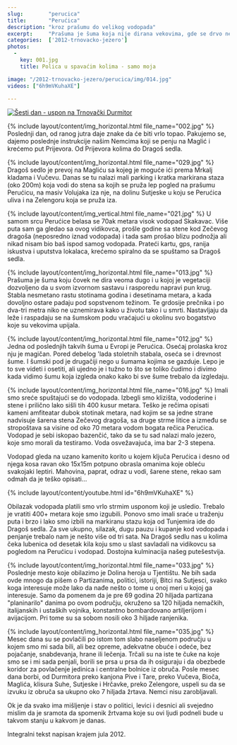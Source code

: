 ```yaml
---
slug:        "perucica"
title:       "Perućica"
description: "kroz prašumu do velikog vodopada"
excerpt:     "Prašuma je šuma koja nije dirana vekovima, gde se drvo ne seče, već se pušta da prođe kroz sve svoje životne stadiume neometano. U Evropi postoji svega nekoliko ovakvih mesta, i Perućica je jedno od njih. Čak i laik kao ja može da vidi i oseti da je ova šuma posebna."
categories:  ['2012-trnovacko-jezero']
photos:
  -
    key: 001.jpg
    title: Polica u spavaćim kolima - samo moja

image: "/2012-trnovacko-jezero/perucica/img/014.jpg"
videos: ["6h9mVKuhaXE"]
  
---
```


<a class="no-margin" href="/2012-trnovacko-jezero/vrhovi/20120719-19a-mapa.jpg" target="_blank" title="klikni za veću fotografiju" >
    <img src="/2012-trnovacko-jezero/vrhovi/thumbs/20120719-19a-mapa.jpg" alt="Šesti dan - uspon na Trnovački Durmitor">
</a>

{% include layout/content/img_horizontal.html file_name="002.jpg" %}
Poslednji dan, od ranog jutra daje znake da će biti vrlo topao. Pakujemo se, dajemo poslednje instrukcije našim Nemcima 
koji se penju na Maglić i krećemo put Prijevora. Od Prijevora kolima do Dragoš sedla.

{% include layout/content/img_horizontal.html file_name="029.jpg" %}
Dragoš sedlo je prevoj na Magliću sa kojeg je moguće ići prema Mrkalj kladama i Vučevu. Danas se tu nalazi mali parking 
i kratka markirana staza (oko 200m) koja vodi do stena sa kojih se pruža lep pogled na prašumu Perućicu, na masiv 
Volujaka iza nje, na dolinu Sutjeske u koju se Perućica uliva i na Zelengoru koja se pruža iza.

{% include layout/content/img_vertical.html file_name="021.jpg" %}
U samom srcu Perućice belasa se 70ak metara visok vodopad Skakavac. Više puta sam ga gledao sa ovog vidikovca, prošle 
godine sa stene kod Zečevog dragoša (neposredno iznad vodopada) i tada sam prošao blizu podnožja ali nikad nisam bio baš 
ispod samog vodopada. Prateći kartu, gps, ranija iskustva i uputstva lokalaca, krećemo spiralno da se spuštamo sa Dragoš 
sedla. 

{% include layout/content/img_horizontal.html file_name="013.jpg" %}
Prašuma je šuma koju čovek ne dira veoma dugo i u kojoj je vegetaciji dozvoljeno da u svom izvornom sastavu i rasporedu 
napravi pun krug. Stabla nesmetano rastu stotinama godina i desetinama metara, a kada dovoljno ostare padaju pod 
sopstvenom težinom. Te grdosije prečnika i po dva-tri metra niko ne uznemirava kako u životu tako i u smrti. Nastavljaju 
da leže i raspadaju se na šumskom podu vraćajući u okolinu svo bogatstvo koje su vekovima upijala.

{% include layout/content/img_horizontal.html file_name="012.jpg" %}
Jedna od poslednjih takvih šuma u Evropi je Perućica. Osećaj prolaska kroz nju je magičan. Pored debelog 'lada stoletnih 
stabala, oseća se i drevnost šume. I šumski pod je drugačiji nego u šumama kojima se gazduje. Lepo je to sve videti i 
osetiti, ali ujedno je i tužno to što se toliko čudimo i divimo kada vidimo šumu koja izgleda onako kako bi sve šume 
trebalo da izgledaju.

{% include layout/content/img_horizontal.html file_name="016.jpg" %}
Imali smo sreće spuštajući se do vodopada. Izbegli smo klizišta, vododerine i stene i prilično lako sišli tih 400 kusur 
metara. Teško je rečima opisati kameni amfiteatar dubok stotinak metara, nad kojim se sa jedne strane nadvisuje šarena 
stena Zečevog dragoša, sa druge strme litice a između se stropoštava sa visine od oko 70 metara vodom bogata rečica 
Perućica. Vodopad je sebi iskopao bazenčić, tako da se tu sad nalazi malo jezero, koje smo morali da testiramo. Voda 
osvežavajuća, ima bar 2-3 stepena.

Vodopad gleda na uzano kamenito korito u kojem ključa Perućica i desno od njega kosa ravan oko 15x15m potpuno obrasla 
omanima koje obleću svakojaki leptiri. Mahovina, paprat, odraz u vodi, šarene stene, rekao sam odmah da je teško 
opisati...

{% include layout/content/youtube.html id="6h9mVKuhaXE" %}

Obilazak vodopada platili smo vrlo strmim usponom koji je usledio. Trebalo je vratiti 400+ metara koje smo izgubili. 
Ponovo smo imali sraće u traženju puta i brzo i lako smo izbili na markiranu stazu koja od Tunjemira ide do Dragoš sedla. 
Za sve ukupno, silazak, dugu pauzu i kupanje kod vodopada i penjanje trebalo nam je nešto više od tri sata. Na Dragoš 
sedlu nas u kolima čeka lubenica od desetak kila koju smo u slast savladali na vidikovcu sa pogledom na Perućicu i 
vodopad. Dostojna kulminacija našeg putešestvija.

{% include layout/content/img_horizontal.html file_name="033.jpg" %}
Poslednje mesto koje obilazimo je Dolina heroja u Tjentištu. Ne bih sada ovde mnogo da pišem o Partizanima, politici, 
istoriji, Bitci na Sutjesci, svako koga interesuje može lako da nađe nešto o tome u onoj meri u kojoj ga interesuje. 
Samo da pomenem da je pre 69 godina 20 hiljada partizana "planinarilo" danima po ovom području, okruženo sa 120 hiljada 
nemačkih, italijanskih i ustaških vojnika, konstantno bombardovano artiljerijom i avijacijom. Pri tome su sa sobom 
nosili oko 3 hiljade ranjenika. 

{% include layout/content/img_horizontal.html file_name="035.jpg" %}
Mesec dana su se povlačili po istom tom slabo naseljenom području u kojem smo mi sada 
bili, ali bez opreme, adekvatne obuće i odeće, bez pojačanje, snabdevanja, hrane ili lečenja. Trčali su na iste te čuke 
na koje smo se i mi sada penjali, borili se prsa u prsa da ih osiguraju i da obezbede koridor za povlačenje jedinica i 
centralne bolnice iz obruča. Posle mesec dana borbi, od Durmitora preko kanjona Pive i Tare, preko Vučeva, Bioča, 
Maglića, klisura Suhe, Sutjeske i Hrčavke, preko Zelengore, uspeli su da se izvuku iz obruča sa ukupno oko 7 hiljada 
žrtava. Nemci nisu zarobljavali. 

Ok je da svako ima mišljenje i stav o politici, levici i desnici ali svejedno mislim da je sramota da spomenik žrtvama 
koje su ovi ljudi podneli bude u takvom stanju u kakvom je danas.

<span class="caption text-muted pull-right">Integralni tekst napisan krajem jula 2012.</span>
